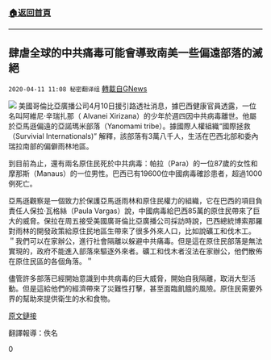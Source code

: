 ###  [:house:返回首頁](https://github.com/ourhimalayas/txt)
---

## 肆虐全球的中共痛毒可能會導致南美一些偏遠部落的滅絕
`2020-04-11 11:08 秘密翻译组` [轉載自GNews](https://gnews.org/zh-hant/169197/)

![](https://s3.amazonaws.com/gnews-media-offload/wp-content/uploads/2020/04/11110614/%E8%82%86%E8%99%90%E5%85%A8%E7%90%83%E7%9A%84%E4%B8%AD%E5%85%B1%E7%97%9B%E6%AF%92%E5%8F%AF%E8%83%BD%E4%BC%9A%E5%AF%BC%E8%87%B4%E5%8D%97%E7%BE%8E%E4%B8%80%E4%BA%9B%E5%81%8F%E8%BF%9C%E9%83%A8%E8%90%BD%E7%9A%84%E7%81%AD%E7%BB%9D.jpg)
美國哥倫比亞廣播公司4月10日援引路透社消息，據巴西健康官員透露，一位名叫阿維尼·辛瑞扎那（ Alvanei Xirizana）的少年於週四因中共病毒離世。他屬於亞馬遜偏遠的亞諾瑪米部落（Yanomami tribe）。據國際人權組織“國際拯救（Survivial Internationals)” 解釋，該部落有3萬八千人，生活在巴西北部和委內瑞拉南部的偏僻雨林地區。

到目前為止，還有兩名原住民死於中共病毒：帕拉（Para）的一位87歲的女性和摩那斯（Manaus）的一位男性。巴西已有19600位中國病毒確診患者，超過1000例死亡。

亞馬遜觀察是一個致力於保護亞馬遜雨林和原住民權力的組織，它在巴西的項目負責任人保拉·瓦格絲（Paula Vargas）說，中國病毒給巴西85萬的原住民帶來了巨大的威脅。保拉在周五接受美國廣哥倫比亞廣播公司採訪時說，巴西總統博索那羅對雨林的開發政策給原住民地區生帶來了很多外來人口，比如說礦工和伐木工。 ＂我們可以在家辦公，進行社會隔離以躲避中共痛毒。但是這在原住民部落是無法實現的，政府不能進入部落來驅逐外來者。礦工和伐木者沒法在家辦公，他們散佈在原住民區的各個角落。＂

儘管許多部落已經開始意識到中共病毒的巨大威脅，開始自我隔離，取消大型活動。但是這給他們的經濟帶來了災難性打擊，甚至面臨飢餓的風險。原住民需要外界的幫助來提供衛生的水和食物。

[原文鏈接](https://www.cbsnews.com/news/amazon-yanomami-tribe-15-year-old-boy-dies-coronavirus-covid-19/)

翻譯報導：佚名

0
